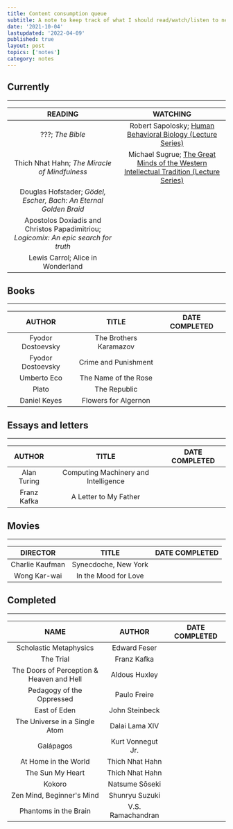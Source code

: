 ```yaml
---
title: Content consumption queue
subtitle: A note to keep track of what I should read/watch/listen to next
date: '2021-10-04'
lastupdated: '2022-04-09'
published: true
layout: post
topics: ['notes']
category: notes
---
```


## Currently
---

|                                       READING                                        |                                                               WATCHING                                                               |
| :----------------------------------------------------------------------------------: | :----------------------------------------------------------------------------------------------------------------------------------: |
|                                   ???; *The Bible*                                   |              Robert Sapolosky; [Human Behavioral Biology (Lecture Series)](https://www.youtube.com/watch?v=NNnIGh9g6fA)              |
|                    Thich Nhat Hahn; *The Miracle of Mindfulness*                     | Michael Sugrue; [The Great Minds of the Western Intellectual Tradition (Lecture Series)](https://www.youtube.com/watch?v=8ZoQ7wh9pS) |
|          Douglas Hofstader; *Gödel, Escher, Bach: An Eternal Golden Braid*           |                                                                                                                                      |
| Apostolos Doxiadis and Christos Papadimitriou; *Logicomix: An epic search for truth* |                                                                                                                                      |
|                          Lewis Carrol; Alice in Wonderland                           |                                                                                                                                      |

## Books
--- 
|      AUTHOR       |         TITLE          | DATE COMPLETED |
| :---------------: | :--------------------: | :------------: |
| Fyodor Dostoevsky | The Brothers Karamazov |                |
| Fyodor Dostoevsky |  Crime and Punishment  |                |
|    Umberto Eco    |  The Name of the Rose  |                |
|       Plato       |      The Republic      |                |
|   Daniel Keyes    |  Flowers for Algernon  |                |



## Essays and letters
--- 
|   AUTHOR    |                TITLE                 | DATE COMPLETED |
| :---------: | :----------------------------------: | :------------: |
| Alan Turing | Computing Machinery and Intelligence |                |
| Franz Kafka |        A Letter to My Father         |                |



## Movies
---

|    DIRECTOR     |        TITLE         | DATE COMPLETED |
| :-------------: | :------------------: | :------------: |
| Charlie Kaufman | Synecdoche, New York |                |
|  Wong Kar-wai   | In the Mood for Love |                |


## Completed
---

|                   NAME                    |      AUTHOR       | DATE COMPLETED |
| :---------------------------------------: | :---------------: | :------------: |
|          Scholastic Metaphysics           |   Edward Feser    |                |
|                 The Trial                 |    Franz Kafka    |                |
| The Doors of Perception & Heaven and Hell |   Aldous Huxley   |                |
|         Pedagogy of the Oppressed         |   Paulo Freire    |                |
|               East of Eden                |  John Steinbeck   |                |
|       The Universe in a Single Atom       |  Dalai Lama XIV   |                |
|                 Galápagos                 | Kurt Vonnegut Jr. |                |
|           At Home in the World            |  Thich Nhat Hahn  |                |
|             The Sun My Heart              |  Thich Nhat Hahn  |                |
|                  Kokoro                   |  Natsume Sōseki   |                |
|         Zen Mind, Beginner's Mind         |  Shunryu Suzuki   |                |
|           Phantoms in the Brain           | V.S. Ramachandran |                |



